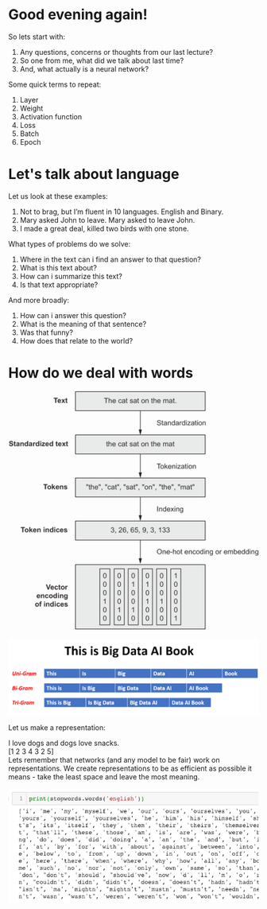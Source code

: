 # Good evening again!

So lets start with:
1. Any questions, concerns or thoughts from our last lecture? 
2. So one from me, what did we talk about last time? 
3. And, what actually is a neural network?

Some quick terms to repeat:
1. Layer
2. Weight
3. Activation function
4. Loss
5. Batch
6. Epoch

# Let's talk about language 

Let us look at these examples:  
1. Not to brag, but I’m fluent in 10 languages. English and Binary.
2. Mary asked John to leave. Mary asked to leave John.
3. I made a great deal, killed two birds with one stone.

What types of problems do we solve:  
1. Where in the text can i find an answer to that question?
2. What is this text about?
3. How can i summarize this text?
4. Is that text appropriate?

And more broadly:  
1. How can i answer this question?
2. What is the meaning of that sentence?
3. Was that funny? 
4. How does that relate to the world?

# How do we deal with words

![](img/language-processing.png)  

![](img/ngrams.png)  

Let us make a representation:  

I love dogs and dogs love snacks.  
[1 2 3 4 3 2 5]  
Lets remember that networks (and any model to be fair) work on representations. We create representations to be as efficient as possible it means - take the least space and leave the most meaning.

![](img/stopwords.png)







